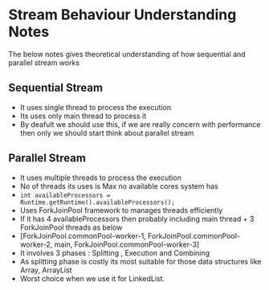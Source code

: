 # Stream Behaviour Understanding Notes

The below notes gives theoretical understanding of how sequential and parallel stream works

## Sequential Stream
- It uses single thread to process the execution 
- Its uses only main thread to process it
- By deafult we should use this, if we are really concern with performance then only we should start think about parallel stream


## Parallel Stream
- It uses multiple threads to process the execution
- No of threads its uses is Max no available cores system has
- ```int availableProcessors = Runtime.getRuntime().availableProcessors();```
- Uses ForkJoinPool framework to manages threads efficiently
- If it has 4 availableProcessors then probably including main thread + 3 ForkJoinPool threads as below
- [ForkJoinPool.commonPool-worker-1, ForkJoinPool.commonPool-worker-2, main, ForkJoinPool.commonPool-worker-3]
- It involves 3 phases : Splitting , Execution and Combining
- As splitting phase is costly its most suitable for those data structures like Array, ArrayList
- Worst choice when we use it for LinkedList.